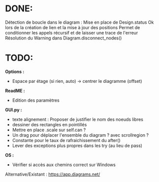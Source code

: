 # DONE:
Détection de boucle dans le diagram : Mise en place de Design.status
    Ok lors de la création de lien et la mise à jour des positions
    Permet de conditionner les appels récursif et de laisser une trace de l'erreur
Résolution du Warning dans Diagram.disconnect_nodes()

# TODO:
**Options :**  
+ Espace par étage (si rien, auto) → centrer le diagramme (offset)  

**ReadME :**
+ Edition des paramètres

**GUI.py :** 
+ texte alignement : Proposer de justifier le nom des noeuds libres
+ dessiner des rectangles en pointillés 
+ Mettre en place .scale sur self.can ?   
+ Un drag pour déplacer l'ensemble du diagram ? avec scrollregion ?  
+ Constante pour le taux de rafraichissement du after()
+ Lever des exceptions plus propres dans les try (au lieu de pass)

**OS :**
+ Vérifier si accès aux chemins correct sur Windows  

Alternative/Existant : https://app.diagrams.net/
